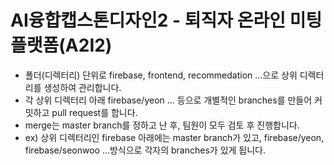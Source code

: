 # AI융합캡스톤디자인2 - 퇴직자 온라인 미팅 플랫폼(A2I2)

- 폴더(디렉터리) 단위로 firebase, frontend, recommedation ...으로 상위 디렉터리를 생성하여 관리합니다.
- 각 상위 디렉터리 아래 firebase/yeon ... 등으로 개별적인 branches를 만들어 커밋하고 pull request를 합니다.
- merge는 master branch를 정하고 난 후, 팀원이 모두 검토 후 진행합니다.
- ex) 상위 디렉터리인 firebase 아래에는 master branch가 있고, firebase/yeon, firebase/seonwoo ...방식으로 각자의 branches가 있게 됩니다.
